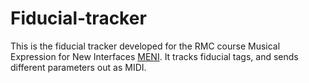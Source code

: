 # Fiducial-tracker

This is the fiducial tracker developed for the RMC course Musical Expression for New Interfaces [MENI](https://github.com/airlabitu/RMC-course-MENI). It tracks fiducial tags, and sends different parameters out as MIDI.

